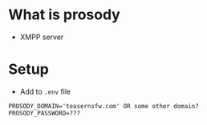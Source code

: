 # What is prosody

- XMPP server

# Setup

- Add to `.env` file
```
PROSODY_DOMAIN='teasernsfw.com' OR some other domain?
PROSODY_PASSWORD=???
```